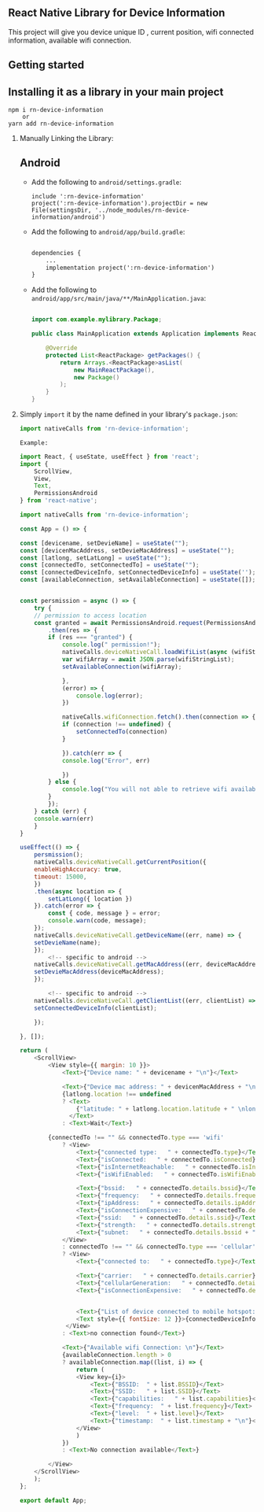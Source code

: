 ## React Native Library for Device Information
This project will give you device unique ID , current position, wifi connected information, available wifi connection.
## Getting started
  

## Installing it as a library in your main project
	
	npm i rn-device-information
		or
	yarn add rn-device-information
	
 1. Manually Linking the Library:
    ##  Android
    * Add the following to `android/settings.gradle`:
        ```
        include ':rn-device-information'
        project(':rn-device-information').projectDir = new File(settingsDir, '../node_modules/rn-device-information/android')
        ```

    * Add the following to `android/app/build.gradle`:
        ```xml
       
        dependencies {
            ...
            implementation project(':rn-device-information')
        }
        ```
    * Add the following to `android/app/src/main/java/**/MainApplication.java`:
        ```java
        
        import com.example.mylibrary.Package;

        public class MainApplication extends Application implements ReactApplication {

            @Override
            protected List<ReactPackage> getPackages() {
                return Arrays.<ReactPackage>asList(
                    new MainReactPackage(),
                    new Package()    
                );
            }
        }
        ```
4. Simply `import` it by the name defined in your library's `package.json`:

    ```javascript
    import nativeCalls from 'rn-device-information'; 
    ```
    ```Example:```
    ```javascript
    import React, { useState, useEffect } from 'react';
    import {
        ScrollView,
        View,
        Text,
        PermissionsAndroid
    } from 'react-native';

    import nativeCalls from 'rn-device-information';

    const App = () => {

    const [devicename, setDevieName] = useState("");
    const [devicenMacAddress, setDevieMacAddress] = useState("");
    const [latlong, setLatLong] = useState("");
    const [connectedTo, setConnectedTo] = useState("");
    const [connectedDeviceInfo, setConnectedDeviceInfo] = useState('');
    const [availableConnection, setAvailableConnection] = useState([]);


    const persmission = async () => {
        try {
        // permission to access location 
        const granted = await PermissionsAndroid.request(PermissionsAndroid.PERMISSIONS.ACCESS_FINE_LOCATION)
            .then(res => {
            if (res === "granted") {
                console.log(" permission!");
                nativeCalls.deviceNativeCall.loadWifiList(async (wifiStringList) => {
                var wifiArray = await JSON.parse(wifiStringList);
                setAvailableConnection(wifiArray);

                },
                (error) => {
                    console.log(error);
                })

                nativeCalls.wifiConnection.fetch().then(connection => {
                if (connection !== undefined) {
                    setConnectedTo(connection)
                }

                }).catch(err => {
                console.log("Error", err)

                })
            } else {
                console.log("You will not able to retrieve wifi available networks list");
            }
            });
        } catch (err) {
        console.warn(err)
        }
    }

    useEffect(() => {
        persmission();
        nativeCalls.deviceNativeCall.getCurrentPosition({
        enableHighAccuracy: true,
        timeout: 15000,
        })
        .then(async location => {
            setLatLong({ location })
        }).catch(error => {
            const { code, message } = error;
            console.warn(code, message);
        });
        nativeCalls.deviceNativeCall.getDeviceName((err, name) => {
        setDevieName(name);
        });
            <!-- specific to android -->
        nativeCalls.deviceNativeCall.getMacAddress((err, deviceMacAddress) => {
        setDevieMacAddress(deviceMacAddress);
        });

            <!-- specific to android -->
        nativeCalls.deviceNativeCall.getClientList((err, clientList) => {
        setConnectedDeviceInfo(clientList);

        });

    }, []);

    return (
        <ScrollView>
            <View style={{ margin: 10 }}>
                <Text>{"Device name: " + devicename + "\n"}</Text>

                <Text>{"Device mac address: " + devicenMacAddress + "\n"}</Text>
                {latlong.location !== undefined
                ? <Text>
                    {"latitude: " + latlong.location.latitude + " \nlongitude: " + latlong.location.longitude + " \ntime: " + latlong.location.time + "\n"}
                  </Text>
                : <Text>Wait</Text>}

            {connectedTo !== "" && connectedTo.type === 'wifi'
                ? <View>
                    <Text>{"connected type:   " + connectedTo.type}</Text>
                    <Text>{"isConnected:   " + connectedTo.isConnected}</Text>
                    <Text>{"isInternetReachable:   " + connectedTo.isInternetReachable}</Text>
                    <Text>{"isWifiEnabled:   " + connectedTo.isWifiEnabled}</Text>

                    <Text>{"bssid:   " + connectedTo.details.bssid}</Text>
                    <Text>{"frequency:   " + connectedTo.details.frequency}</Text>
                    <Text>{"ipAddress:   " + connectedTo.details.ipAddress}</Text>
                    <Text>{"isConnectionExpensive:   " + connectedTo.details.isConnectionExpensive}</Text>
                    <Text>{"ssid:   " + connectedTo.details.ssid}</Text>
                    <Text>{"strength:   " + connectedTo.details.strength}</Text>
                    <Text>{"subnet:   " + connectedTo.details.bssid + "\n"}</Text>
                </View>
                : connectedTo !== "" && connectedTo.type === 'cellular'
                ? <View>
                    <Text>{"connected to:   " + connectedTo.type}</Text>

                    <Text>{"carrier:   " + connectedTo.details.carrier}</Text>
                    <Text>{"cellularGeneration:   " + connectedTo.details.cellularGeneration}</Text>
                    <Text>{"isConnectionExpensive:   " + connectedTo.details.isConnectionExpensive + "\n"}</Text>


                    <Text>{"List of device connected to mobile hotspot:\n"}</Text>
                    <Text style={{ fontSize: 12 }}>{connectedDeviceInfo}</Text>
                 </View>
                : <Text>no connection found</Text>}

                <Text>{"Available wifi Connection: \n"}</Text>
                {availableConnection.length > 0
                ? availableConnection.map((list, i) => {
                    return (
                    <View key={i}>
                        <Text>{"BSSID:  " + list.BSSID}</Text>
                        <Text>{"SSID:   " + list.SSID}</Text>
                        <Text>{"capabilities:   " + list.capabilities}</Text>
                        <Text>{"frequency:  " + list.frequency}</Text>
                        <Text>{"level:  " + list.level}</Text>
                        <Text>{"timestamp:  " + list.timestamp + "\n"}</Text>
                    </View>
                    )
                })
                : <Text>No connection available</Text>}

            </View>
        </ScrollView>
        );
    };

    export default App;

   ```